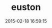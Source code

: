 ---
layout: post
title:  "euston"
repo:   "leemhenson/euston"
date:   2015-02-18 16:59:15
gemurl: http://github.com/leemhenson/euston
---